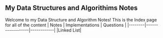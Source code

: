 ## My Data Structures and Algorithims Notes
Welcome to my Data Structure and Algorithm Notes!
This is the Index page for all of the content
| Notes  |  Implementations |  Questions |
|--------|------------------|------------|
|Linked List|